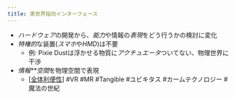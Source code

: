 ```yaml
---
title: 実世界指向インターフェース
---
```


* *ハードウェア*の開発から、*能力*や情報の*表現*をどう行うかの検討に変化
* *特権的*な装置(*スマホ*や*HMD*)は不要
  * 例: Pixie Dustは浮かせる物質に*アクチュエータ*ついてない、物理世界に干渉
* *情報**空間*を物理空間で表現
  * [\[全体利便性\]](個人に[[最適化]]できる)
    \#VR #MR #Tangible #ユビキタス #カームテクノロジー
    \#魔法の世紀
